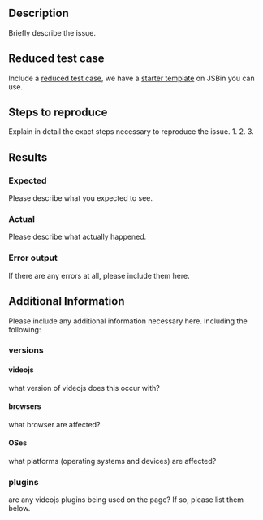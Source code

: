 <!-- this is a comment -->

## Description
Briefly describe the issue.

## Reduced test case
<!-- another comment -->
Include a [reduced test case](https://css-tricks.com/reduced-test-cases/), we have a [starter template](http://jsbin.com/axedog/edit?html,output) on JSBin you can use.

## Steps to reproduce
Explain in detail the exact steps necessary to reproduce the issue.
1.
2.
3.

## Results
### Expected
Please describe what you expected to see.

### Actual
Please describe what actually happened.

### Error output
If there are any errors at all, please include them here.

## Additional Information
Please include any additional information necessary here. Including the following:
### versions
#### videojs
what version of videojs does this occur with?
#### browsers
what browser are affected?
#### OSes
what platforms (operating systems and devices) are affected?
### plugins
are any videojs plugins being used on the page? If so, please list them below.
